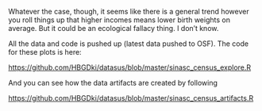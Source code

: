 Whatever the case, though, it seems like there is a general trend however you roll things up that higher incomes means lower birth weights on average. But it could be an ecological fallacy thing. I don’t know.

All the data and code is pushed up (latest data pushed to OSF). The code for these plots is here:

https://github.com/HBGDki/datasus/blob/master/sinasc_census_explore.R

And you can see how the data artifacts are created by following

https://github.com/HBGDki/datasus/blob/master/sinasc_census_artifacts.R